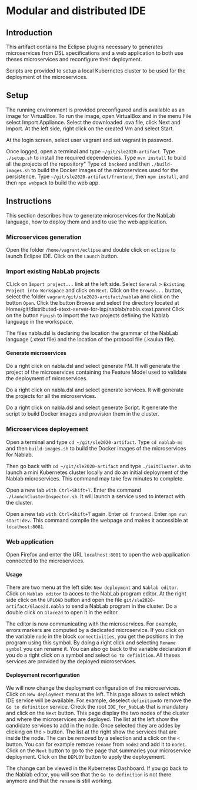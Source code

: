 # Modular and distributed IDE

## Introduction

This artifact contains the Eclipse plugins necessary to generates microservices from DSL specifications and a web application to both use theses microservices and reconfigure their deployment.

Scripts are provided to setup a local Kubernetes cluster to be used for the deployment of the microservices.

## Setup

The running environment is provided preconfigured and is available as an image for VirtualBox.
To run the image, open VirtualBox and in the menu File select Import Appliance.
Select the downloaded .ova file, click Next and Import.
At the left side, right click on the created Vm and select Start.

At the login screen, select user vagrant and set vagrant in password.

Once logged, open a terminal and type `~/git/sle2020-artifact`.
Type `./setup.sh` to install the required dependencies.
Type `mvn install` to build all the projects of the repository"
Type `cd backend` and then `./build-images.sh` to build the Docker images of the microservices used for the persistence.
Type `~/git/sle2020-artifact/frontend`, then `npm install`, and then `npx webpack` to build the web app.

## Instructions

This section describes how to generate microservices for the NabLab language, how to deploy them and and to use the web application.

### Microservices generation

Open the folder `/home/vagrant/eclipse` and double click on `eclipse` to launch Eclipse IDE.
Click on the `Launch` button.

### Import existing NabLab projects
CLick on `Import project...` link at the left side.
Select `General` > `Existing Project into Workspace` and click on `Next`.
Click on the `Browse...` button, select the folder `vagrant/git/sle2020-artifact/nablab` and click on the button `Open`.
Click the button Browse and select the directory located at Home/git/distributed-xtext-server-for-lsp/nablab/nabla.xtext.parent
Click on the button `Finish` to import the two projects defining the Nablab language in the workspace.

The files nabla.dsl is declaring the location the grammar of the NabLab language (.xtext file) and the location of the protocol file (.kaulua file).

#### Generate microservices

Do a right click on nabla.dsl and select generate FM. It will generate the project of the microservices containing the Feature Model used to validate the deployment of microservices.

Do a right click on nabla.dsl and select generate services. It will generate the projects for all the microservices.

Do a right click on nabla.dsl and select generate Script. It generate the script to build Docker images and provision them in the cluster.

### Microservices deployement

Open a terminal and type `cd ~/git/sle2020-artifact`.
Type `cd nablab-ms` and then `build-images.sh` to build the Docker images of the microservices for Nablab.

Then go back with `cd ~/git/sle2020-artifact` and type `./initCluster.sh` to launch a mini Kubernetes cluster locally and do an initial deployment of the Nablab microservices.
This command may take few minutes to complete.

Open a new tab `with Ctrl+Shift+T`.
Enter the command `./launchClusterInspector.sh`. It will launch a service used to interact with the cluster.

Open a new tab `with Ctrl+Shift+T` again.
Enter `cd frontend`.
Enter `npm run start:dev`. This command compile the webpage and makes it accessible at `localhost:8081`.

### Web application

Open Firefox and enter the URL `localhost:8081` to open the web application connected to the microservices.

#### Usage

There are two menu at the left side: `New deployment` and `Nablab editor`.
Click on `Nablab editor` to acces to the NabLab program editor.
At the right side click on the `UPLOAD` button and open the file `git/sle2020-artifact/Glace2d.nabla` to send a NabLab program in the cluster.
Do a double click on `Glace2d` to open it in the editor.

The editor is now communicating with the microservices.
For example, errors markers are computed by a dedicated microservice.
If you click on the variable `node` in the block `connectivities`, you get the positions in the program using this symbol.
By doing a right click and selecting `Rename symbol` you can rename it.
You can also go back to the variable declaration if you do a right click on a symbol and select `Go to definition`.
All theses services are provided by the deployed microservices.

#### Deployement reconfiguration

We will now change the deployment configuration of the microservices.
Click on `New deployment` menu at the left.
This page allows to select which IDE service will be available.
For example, deselect `definition`to remove the `Go to definition` service.
Check the root `IDE_for_NabLab` that is mandatory and click on the `Next` button.
This page display the two nodes of the cluster and where the microservices are deployed.
The list at the left show the candidate services to add in the node. Once selected they are addes by clicking on the `>` button.
The list at the right show the services that are inside the node. The can be removed by a selection and a click on the `<` button.
You can for example remove `rename` from `node2` and add it to `node1`.
Click on the `Next` button to go to the page that summaries your microservice deployment.
Click on the `DEPLOY` button to apply the deployement.

The change can be viewed in the Kubernetes Dashboard.
If you go back to the Nablab editor, you will see that the `Go to definition` is not there anymore and that the `rename` is still working.

